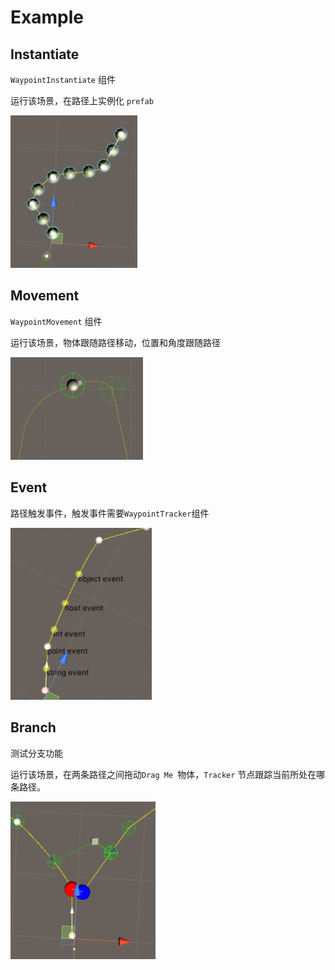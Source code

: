 # Example



## Instantiate

`WaypointInstantiate` 组件

运行该场景，在路径上实例化 `prefab`

<img src="../../Doc/instantiate.PNG" style="zoom: 67%;" />



## Movement

`WaypointMovement` 组件

运行该场景，物体跟随路径移动，位置和角度跟随路径

<img src="../../Doc/movement.PNG" style="zoom: 50%;" />

## Event

路径触发事件，触发事件需要`WaypointTracker`组件

<img src="../../Doc/event.PNG" style="zoom: 80%;" />



## Branch

测试分支功能

运行该场景，在两条路径之间拖动`Drag Me `物体，`Tracker` 节点跟踪当前所处在哪条路径。

<img src="../../Doc/branch.PNG" style="zoom: 80%;" />